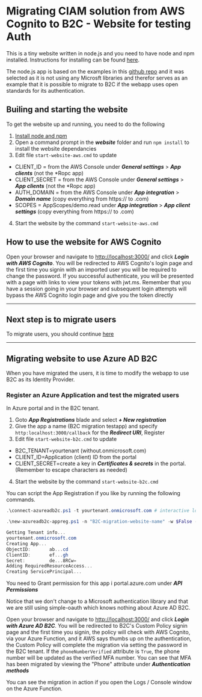 # Migrating CIAM solution from AWS Cognito to B2C - Website for testing Auth

This is a tiny website written in node.js and you need to have node and npm installed. Instructions for installing can be found [here](https://nodejs.org/en/download/).

The node.js app is based on the examples in this [github repo](https://github.com/lelylan/simple-oauth2) and it was selected as it is not using any Microsft libraries and therefor serves as an example that it is possible to migrate to B2C if the webapp uses open standards for its authentication.

## Builing and starting the website
To get the website up and running, you need to do the following
1. [Install node and npm](https://nodejs.org/en/download/)
2. Open a command prompt in the ***website*** folder and run ``npm install`` to install the website dependancies
3. Edit file ``start-website-aws.cmd`` to update 
* CLIENT_ID = from the AWS Console under ***General settings*** > ***App clients*** (not the *Ropc app)
* CLIENT_SECRET = from the AWS Console under ***General settings*** > ***App clients*** (not the *Ropc app)
* AUTH_DOMAIN = from the AWS Console under ***App integration*** > ***Domain name*** (copy everything from https:// to .com)
* SCOPES = <your-prefix>AppScopes/demo.read under ***App integration*** > ***App client settings*** (copy everything from https:// to .com)
4. Start the website by the command ``start-website-aws.cmd`` 

## How to use the website for AWS Cognito
Open your browser and navigate to [http://localhost:3000/](http://localhost:3000/) and click ***Login with AWS Cognito***. You will be redirected to AWS Cognito's login page and the first time you signin with an imported user you will be required to change the password. If you successful authenticate, you will be presented with a page with links to view your tokens with jwt.ms. Remember that you have a session going in your browser and subsequent login attempts will bypass the AWS Cognito login page and give you the token directly

---
## Next step is to migrate users
To migrate users, you should continue [here](../b2c/README.md)

---
## Migrating website to use Azure AD B2C
When you have migrated the users, it is time to modify the webapp to use B2C as its Identity Provider.

### Register an Azure Application and test the migrated users
In Azure portal and in the B2C tenant.

1. Goto ***App Registrations*** blade and select ***+ New registration***
2. Give the app a name (B2C migration testapp) and specify ``http:localhost:3000/callback`` for the ***Redirect URI***, Register
3. Edit file ``start-website-b2c.cmd`` to update 
* B2C_TENANT=yourtenant (without.onmicrosoft.com)
* CLIENT_ID=Application (client) ID from the portal
* CLIENT_SECRET=create a key in ***Certificates & secrets*** in the portal. (Remember to escape characters as needed) 
4. Start the website by the command ``start-website-b2c.cmd`` 

You can script the App Registration if you like by running the following commands. 

```Powershell
.\connect-azureadb2c.ps1 -t yourtenant.onmicrosoft.com # interactive login using your Azure AD credentials

.\new-azureadb2c-appreg.ps1 -n "B2C-migration-website-name" -w $False -r @("http://localhost:3000/callback")

Getting Tenant info...
yourtenant.onmicrosoft.com
Creating App...
ObjectID:       ab...cd
ClientID:       ef...gh
Secret:         de...8RCw=
Adding RequiredResourceAccess...
Creating ServicePrincipal...
```

You need to Grant permission for this app i portal.azure.com under ***API Permissions***

Notice that we don't change to a Microsoft authentication library and that we are still using simple-oauth which knows nothing about Azure AD B2C.

Open your browser and navigate to [http://localhost:3000/](http://localhost:3000/) and click ***Login with Azure AD B2C***. You will be redirected to B2C's Custom Policy signin page and the first time you signin, the policy will check with AWS Cognito, via your Azure Function, and it AWS says thumbs up on the authentication, the Custom Policy will complete the migration via setting the password in the B2C tenant. If the ``phoneNumberVerified`` attribute is ``True``, the phone number will be updated as the verified MFA number. You can see that MFA has been migrated by viewing the "Phone" attribute under ***Authentication methods***

You can see the migration in action if you open the Logs / Console window on the Azure Function.